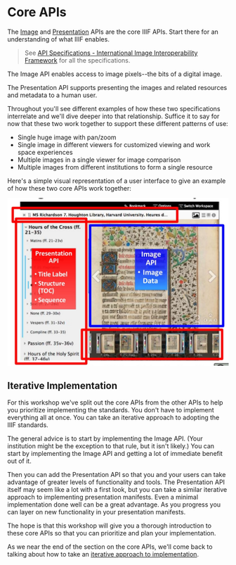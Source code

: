 # Core APIs

The [Image](image/README.md) and [Presentation](presentation/README.md) APIs are the core IIIF APIs. Start there for an understanding of what IIIF enables.

> See [API Specifications - International Image Interoperability Framework](http://iiif.io/api/#current-specifications) for all the specifications.

The Image API enables access to image pixels--the bits of a digital image.

The Presentation API supports presenting the images and related resources and metadata to a human user.

Throughout you'll see different examples of how these two specifications interrelate and we'll dive deeper into that relationship. Suffice it to say for now that these two work together to support these different patterns of use:

- Single huge image with pan/zoom
- Single image in different viewers for customized viewing and work space experiences
- Multiple images in a single viewer for image comparison
- Multiple images from different institutions to form a single resource

Here's a simple visual representation of a user interface to give an example of how these two core APIs work together:
<!-- #backlog:270 Does this image-plus-presentation-user-interface.png belong here or somewhere else? -->

![](./assets/images/image-plus-presentation-user-interface.png)

## Iterative Implementation

For this workshop we've split out the core APIs from the other APIs to help you prioritize implementing the standards. You don't have to implement everything all at once. You can take an iterative approach to adopting the IIIF standards.

The general advice is to start by implementing the Image API. (Your institution might be the exception to that rule, but it isn't likely.) You can start by implementing the Image API and getting a lot of immediate benefit out of it.

Then you can add the Presentation API so that you and your users can take advantage of greater levels of functionality and tools. The Presentation API itself may seem like a lot with a first look, but you can take a similar iterative approach to implementing presentation manifests. Even a minimal implementation done well can be a great advantage. As you progress you can layer on new functionality in your presentation manifests.

The hope is that this workshop will give you a thorough introduction to these core APIs so that you can prioritize and plan your implementation.

As we near the end of the section on the core APIs, we'll come back to talking about how to take an [iterative approach to implementation](../presentation/data-workflows.md#iterative-example).

<!-- #backlog:370 write more about the the core APIs? -->
